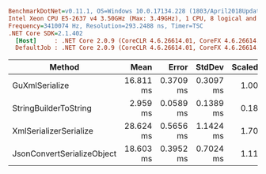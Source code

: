 ``` ini

BenchmarkDotNet=v0.11.1, OS=Windows 10.0.17134.228 (1803/April2018Update/Redstone4)
Intel Xeon CPU E5-2637 v4 3.50GHz (Max: 3.49GHz), 1 CPU, 8 logical and 4 physical cores
Frequency=3410074 Hz, Resolution=293.2488 ns, Timer=TSC
.NET Core SDK=2.1.402
  [Host]     : .NET Core 2.0.9 (CoreCLR 4.6.26614.01, CoreFX 4.6.26614.01), 64bit RyuJIT
  DefaultJob : .NET Core 2.0.9 (CoreCLR 4.6.26614.01, CoreFX 4.6.26614.01), 64bit RyuJIT


```
|                     Method |      Mean |     Error |    StdDev | Scaled | ScaledSD |     Gen 0 |    Gen 1 |    Gen 2 | Allocated |
|--------------------------- |----------:|----------:|----------:|-------:|---------:|----------:|---------:|---------:|----------:|
|             GuXmlSerialize | 16.811 ms | 0.3709 ms | 0.3097 ms |   1.00 |     0.00 |  843.7500 | 218.7500 | 218.7500 |   8.36 MB |
|      StringBuilderToString |  2.959 ms | 0.0589 ms | 0.1389 ms |   0.18 |     0.01 |  195.3125 | 195.3125 | 195.3125 |   4.56 MB |
|     XmlSerializerSerialize | 28.624 ms | 0.5656 ms | 1.1424 ms |   1.70 |     0.07 | 1437.5000 | 750.0000 | 218.7500 |  11.42 MB |
| JsonConvertSerializeObject | 18.603 ms | 0.3952 ms | 0.7024 ms |   1.11 |     0.05 |  562.5000 | 250.0000 |        - |   4.55 MB |
